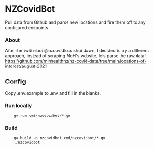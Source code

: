 # NZCovidBot
Pull data from Github and parse new locations and fire them off to any configured endpoints

### About
After the twitterbot @nzcovidlocs shut down, I decided to try a different approach, instead of scraping MoH's website, lets parse the raw data!
https://github.com/minhealthnz/nz-covid-data/tree/main/locations-of-interest/august-2021

## Config
Copy .env.example to .env and fill in the blanks.

### Run locally
```
    go run cmd/nzcovidbot/*.go
```

### Build
```
    go build -o nzcovidbot cmd/nzcovidbot/*.go
    ./nzcovidbot
```
